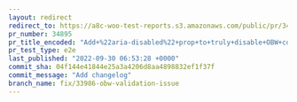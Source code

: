 ```yaml
---
layout: redirect
redirect_to: https://a8c-woo-test-reports.s3.amazonaws.com/public/pr/34895/e2e/index.html
pr_number: 34895
pr_title_encoded: "Add+%22aria-disabled%22+prop+to+truly+disable+OBW+continue+buttons"
pr_test_type: e2e
last_published: "2022-09-30 06:53:28 +0000"
commit_sha: 04f144e41844e25a3a4206d8aa4898832ef1f37f
commit_message: "Add changelog"
branch_name: fix/33986-obw-validation-issue
---
```

